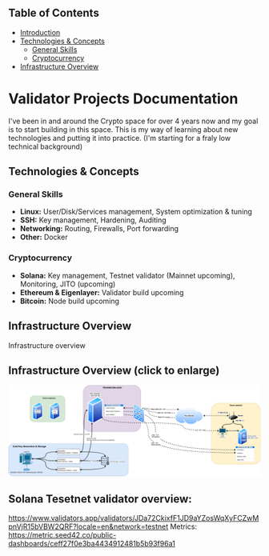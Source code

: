 ## Table of Contents
- [Introduction](#introduction)
- [Technologies & Concepts](#technologies--concepts)
  - [General Skills](#general-skills)
  - [Cryptocurrency](#cryptocurrency)
- [Infrastructure Overview](#infrastructure-overview)


# Validator Projects Documentation

I've been in and around the Crypto space for over 4 years now and my goal is to start building in this space. This is my way of learning about new technologies and putting it into practice. (I'm starting for a fraly low technical background)

## Technologies & Concepts

### General Skills
- **Linux:** User/Disk/Services management, System optimization & tuning
- **SSH:** Key management, Hardening, Auditing
- **Networking:** Routing, Firewalls, Port forwarding
- **Other:** Docker

### Cryptocurrency
- **Solana:** Key management, Testnet validator (Mainnet upcoming), Monitoring, JITO (upcoming)
- **Ethereum & Eigenlayer:** Validator build upcoming
- **Bitcoin:** Node build upcoming

## Infrastructure Overview

Infrastructure overview
## Infrastructure Overview (click to enlarge)

![Validator Architecture](Architecture/docs/Infra-overview.drawio.png)

## Solana Tesetnet validator overview:
https://www.validators.app/validators/JDa72CkixfF1JD9aYZosWqXyFCZwMpnVjR15bVBW2QRF?locale=en&network=testnet
Metrics: https://metric.seed42.co/public-dashboards/ceff27f0e3ba4434912481b5b93f96a1


